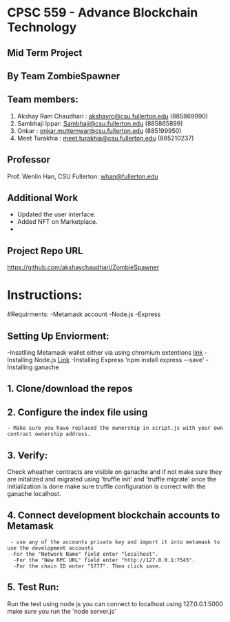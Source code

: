 # CPSC 559 - Advance Blockchain Technology

## Mid Term Project

## By Team ZombieSpawner

## Team members:

1. Akshay Ram Chaudhari : akshayrc@csu.fullerton.edu (885869990)
2. Sambhaji Ippar: Sambhaji@csu.fullerton.edu (885865899)
3. Onkar : onkar.muttemwar@csu.fullerton.edu (885199950)
4. Meet Turakhia : meet.turakhia@csu.fullerton.edu (885210237)

## Professor

Prof. Wenlin Han, CSU Fullerton: whan@fullerton.edu

## Additional Work

- Updated the user interface.
- Added NFT on Marketplace.
-


## Project Repo URL
https://github.com/akshaychaudhari/ZombieSpawner

# Instructions:

#Requirments:
-Metamask account 
-Node.js 
-Express


## Setting Up Enviorment:
-Insatlling Metamask wallet either via using chromium extentions [link](https://chrome.google.com/webstore/detail/metamask/nkbihfbeogaeaoehlefnkodbefgpgknn?hl=en)
-Installing Node.js [Link](https://nodejs.org/en/download/)
-Installing Express 'npm install express --save'
-Installing ganache

## 1. Clone/download the repos 

## 2. Configure the index file using
    - Make sure you have replaced the ownership in script.js with your own contract ownership address. 

## 3. Verify:
Check wheather contracts are visible on ganache and if not make sure they are initalized and migrated using 'truffle init' and 'truffle migrate'
once the initialization is done make sure truffle configuration is correct with the ganache localhost.

## 4. Connect development blockchain accounts to Metamask
     - use any of the accounts private key and import it into metamask to use the development accounts
     -For the "Network Name" field enter "localhost".
      -For the "New RPC URL" field enter "http://127.0.0.1:7545".
      -For the chain ID enter "5777". Then click save.
   
## 5. Test Run:
Run the test using node js you can connect to localhost using 127.0.0.1:5000 make sure you run the 'node server.js'
      
      
